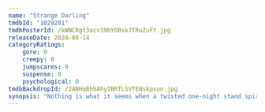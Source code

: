 ```yaml
---
name: "Strange Darling"
tmdbId: "1029281"
tmdbPosterId: /kWNCRgt3ocv19bYO0sk7TRuZuFY.jpg
releaseDate: 2024-08-14
categoryRatings:
    gore: 0
    creepy: 0
    jumpscares: 0
    suspense: 0
    psychological: 0
tmdbBackdropId: /2ANHqBhbAhyIBRTLSVfENskpxon.jpg
synopsis: "Nothing is what it seems when a twisted one-night stand spirals into a serial killer’s vicious murder spree."
---
```

